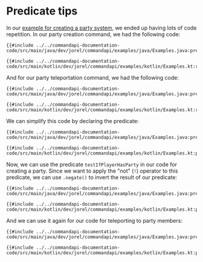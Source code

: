 # Predicate tips

In our [example for creating a party system](./requirements.md#example---a-party-creation-and-teleportation-system), we ended up having lots of code repetition. In our party creation command, we had the following code:

<div class="multi-pre">

```java,Java
{{#include ../../commandapi-documentation-code/src/main/java/dev/jorel/commandapi/examples/java/Examples.java:predicateTips1}}
```

```kotlin,Kotlin
{{#include ../../commandapi-documentation-code/src/main/kotlin/dev/jorel/commandapi/examples/kotlin/Examples.kt:requirements2}}
```

</div>

And for our party teleportation command, we had the following code:

<div class="multi-pre">

```java,Java
{{#include ../../commandapi-documentation-code/src/main/java/dev/jorel/commandapi/examples/java/Examples.java:predicateTips2}}
```

```kotlin,Kotlin
{{#include ../../commandapi-documentation-code/src/main/kotlin/dev/jorel/commandapi/examples/kotlin/Examples.kt:requirementstp}}
```

</div>

We can simplify this code by declaring the predicate:

<div class="multi-pre">

```java,Java
{{#include ../../commandapi-documentation-code/src/main/java/dev/jorel/commandapi/examples/java/Examples.java:predicateTips3}}
```

```kotlin,Kotlin
{{#include ../../commandapi-documentation-code/src/main/kotlin/dev/jorel/commandapi/examples/kotlin/Examples.kt:predicatetips}}
```

</div>

Now, we can use the predicate `testIfPlayerHasParty` in our code for creating a party. Since we want to apply the "not" (`!`) operator to this predicate, we can use `.negate()` to invert the result of our predicate:

<div class="multi-pre">

```java,Java
{{#include ../../commandapi-documentation-code/src/main/java/dev/jorel/commandapi/examples/java/Examples.java:predicateTips4}}
```

```kotlin,Kotlin
{{#include ../../commandapi-documentation-code/src/main/kotlin/dev/jorel/commandapi/examples/kotlin/Examples.kt:predicatetips2}}
```

</div>

And we can use it again for our code for teleporting to party members:

<div class="multi-pre">

```java,Java
{{#include ../../commandapi-documentation-code/src/main/java/dev/jorel/commandapi/examples/java/Examples.java:predicateTips5}}
```

```kotlin,Kotlin
{{#include ../../commandapi-documentation-code/src/main/kotlin/dev/jorel/commandapi/examples/kotlin/Examples.kt:predicatetips3}}
```

</div>
